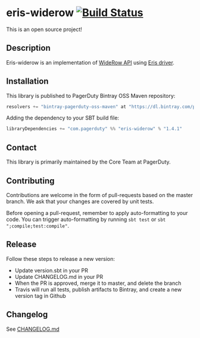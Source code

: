# eris-widerow [![Build Status](https://travis-ci.org/PagerDuty/eris-widerow.svg?branch=master)](https://travis-ci.org/PagerDuty/eris-widerow/builds)

This is an open source project!

## Description

Eris-widerow is an implementation of [WideRow API](https://github.com/PagerDuty/widerow) using [Eris driver](https://github.com/PagerDuty/eris-core).


## Installation

This library is published to PagerDuty Bintray OSS Maven repository:
```scala
resolvers += "bintray-pagerduty-oss-maven" at "https://dl.bintray.com/pagerduty/oss-maven"
```

Adding the dependency to your SBT build file:
```scala
libraryDependencies += "com.pagerduty" %% "eris-widerow" % "1.4.1"
```

## Contact

This library is primarily maintained by the Core Team at PagerDuty.

## Contributing

Contributions are welcome in the form of pull-requests based on the master branch. We ask that your changes are covered by unit tests.

Before opening a pull-request, remember to apply auto-formatting to your code. You can trigger auto-formatting by running `sbt test` or `sbt ";compile;test:compile"`.

## Release

Follow these steps to release a new version:
 - Update version.sbt in your PR
 - Update CHANGELOG.md in your PR
 - When the PR is approved, merge it to master, and delete the branch
 - Travis will run all tests, publish artifacts to Bintray, and create a new version tag in Github

## Changelog

See [CHANGELOG.md](./CHANGELOG.md)
